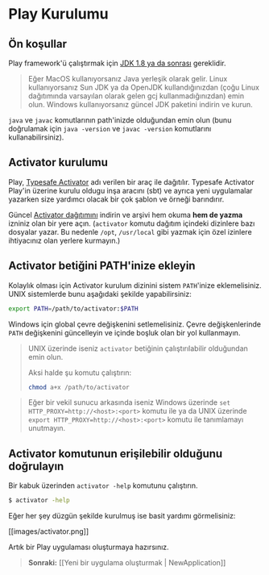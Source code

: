 <!--- Copyright (C) 2009-2013 Typesafe Inc. <http://www.typesafe.com> -->
# Play Kurulumu

## Ön koşullar

Play framework'ü çalıştırmak için [JDK 1.8 ya da sonrası](http://www.oracle.com/technetwork/java/javase/downloads/index.html) gereklidir.

> Eğer MacOS kullanıyorsanız Java yerleşik olarak gelir. Linux kullanıyorsanız Sun JDK ya da OpenJDK kullandığınızdan (çoğu Linux dağıtımında varsayılan olarak gelen gcj kullanmadığınızdan) emin olun. Windows kullanıyorsanız güncel JDK paketini indirin ve kurun.

`java` ve `javac` komutlarının path'inizde olduğundan emin olun (bunu doğrulamak için `java -version` ve `javac -version` komutlarını kullanabilirsiniz).

## Activator kurulumu

Play, [Typesafe Activator](http://typesafe.com/activator) adı verilen bir araç ile dağıtılır. Typesafe Activator Play'in üzerine kurulu oldugu inşa aracını (sbt) ve ayrıca yeni uygulamalar yazarken size yardımcı olacak bir çok şablon ve örneği barındırır.

Güncel [Activator dağıtımını](https://typesafe.com/platform/getstarted) indirin ve arşivi hem okuma **hem de yazma** izniniz olan bir yere açın. (`activator` komutu dağıtım içindeki dizinlere bazı dosyalar yazar. Bu nedenle `/opt`, `/usr/local` gibi yazmak için özel izinlere ihtiyacınız olan yerlere kurmayın.)

## Activator betiğini PATH'inize ekleyin

Kolaylık olması için Activator kurulum dizinini sistem `PATH`'inize eklemelisiniz. UNIX sistemlerde bunu aşağıdaki şekilde yapabilirsiniz:

```bash
export PATH=/path/to/activator:$PATH
```

Windows için global çevre değişkenini setlemelisiniz. Çevre değişkenlerinde `PATH` değişkenini güncelleyin ve içinde boşluk olan bir yol kullanmayın.

> UNIX üzerinde iseniz `activator` betiğinin çalıştırılabilir olduğundan emin olun.
>
> Aksi halde şu komutu çalıştırın:
> ```bash
> chmod a+x /path/to/activator
> ```

> Eğer bir vekil sunucu arkasında iseniz Windows üzerinde `set HTTP_PROXY=http://<host>:<port>` komutu ile ya da UNIX üzerinde `export HTTP_PROXY=http://<host>:<port>` komutu ile tanımlamayı unutmayın.

## Activator komutunun erişilebilir olduğunu doğrulayın

Bir kabuk üzerinden `activator -help` komutunu çalıştırın.

```bash
$ activator -help
```

Eğer her şey düzgün şekilde kurulmuş ise basit yardımı görmelisiniz:

[[images/activator.png]]

Artık bir Play uygulaması oluşturmaya hazırsınız.

> **Sonraki:** [[Yeni bir uygulama oluşturmak | NewApplication]]
